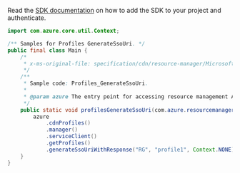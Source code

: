 Read the [SDK documentation](https://github.com/Azure/azure-sdk-for-java/blob/azure-resourcemanager_2.15.0/sdk/resourcemanager/azure-resourcemanager/README.md) on how to add the SDK to your project and authenticate.

```java
import com.azure.core.util.Context;

/** Samples for Profiles GenerateSsoUri. */
public final class Main {
    /*
     * x-ms-original-file: specification/cdn/resource-manager/Microsoft.Cdn/stable/2021-06-01/examples/Profiles_GenerateSsoUri.json
     */
    /**
     * Sample code: Profiles_GenerateSsoUri.
     *
     * @param azure The entry point for accessing resource management APIs in Azure.
     */
    public static void profilesGenerateSsoUri(com.azure.resourcemanager.AzureResourceManager azure) {
        azure
            .cdnProfiles()
            .manager()
            .serviceClient()
            .getProfiles()
            .generateSsoUriWithResponse("RG", "profile1", Context.NONE);
    }
}
```

